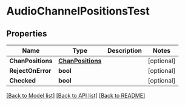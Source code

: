 # AudioChannelPositionsTest

## Properties

Name | Type | Description | Notes
------------ | ------------- | ------------- | -------------
**ChanPositions** | [**ChanPositions**](chan_positions.md) |  | [optional] 
**RejectOnError** | **bool** |  | [optional] 
**Checked** | **bool** |  | [optional] 

[[Back to Model list]](../README.md#documentation-for-models) [[Back to API list]](../README.md#documentation-for-api-endpoints) [[Back to README]](../README.md)


